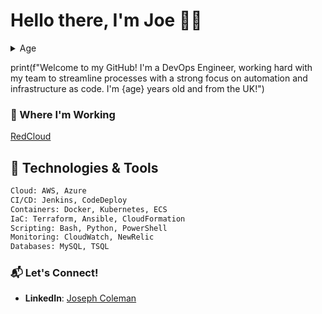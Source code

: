 # Hello there, I'm Joe 🧑‍🦰
<details>
  <summary>Age</summary>

  ```python
from datetime import datetime

dob = datetime(1995, 4, 12)

def calculate_age(dob):
    today = datetime.today()
    age = today.year - dob.year - ((today.month, today.day) < (dob.month, dob.day))
    return age
age = calculate_age(dob)
```
</details>

print(f"Welcome to my GitHub! I'm a DevOps Engineer, working hard with my team to streamline processes with a strong focus on automation and infrastructure as code. I'm {age} years old and from the UK!")

### 💼 Where I'm Working 
[RedCloud](https://www.linkedin.com/company/redcloud-technologies-ltd/mycompany/)


## 🧰 Technologies & Tools

```bash
Cloud: AWS, Azure
CI/CD: Jenkins, CodeDeploy
Containers: Docker, Kubernetes, ECS
IaC: Terraform, Ansible, CloudFormation
Scripting: Bash, Python, PowerShell
Monitoring: CloudWatch, NewRelic
Databases: MySQL, TSQL
```

### 📬 Let's Connect!

- **LinkedIn**: [Joseph Coleman](https://www.linkedin.com/in/joseph-coleman-073541233/)
